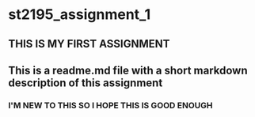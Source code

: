 # st2195_assignment_1

## THIS IS MY FIRST ASSIGNMENT

## This is a readme.md file with a short markdown description of this assignment

### I'M NEW TO THIS SO I HOPE THIS IS GOOD ENOUGH


